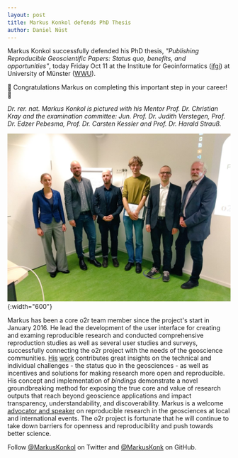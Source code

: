 ```yaml
---
layout: post
title: Markus Konkol defends PhD Thesis
author: Daniel Nüst
---
```


Markus Konkol successfully defended his PhD thesis, _"Publishing Reproducible Geoscientific Papers: Status quo, benefits, and opportunities"_, today Friday Oct 11 at the Institute for Geoinformatics ([ifgi](https://www.uni-muenster.de/Geoinformatics/en/)) at University of Münster ([WWU](https://www.uni-muenster.de/)).

🎉 Congratulations Markus on completing this important step in your career! 🥂

_Dr. rer. nat. Markus Konkol is pictured with his Mentor Prof. Dr. Christian Kray and the examination committee: Jun. Prof. Dr. Judith Verstegen, Prof. Dr. Edzer Pebesma, Prof. Dr. Carsten Kessler and Prof. Dr. Harald Strauß._

![Markus Konkol successfully defended his PhD thesis; examination committee](/public/images/2019-10-11_defense-markus.jpg "Markus Konkol successfully defended his PhD thesis; examination committee"){:width="600"}

Markus has been a core o2r team member since the project's start in January 2016.
He lead<!--more--> the development of the user interface for creating and examing reproducible research and conducted comprehensive reproduction studies as well as several user studies and surveys, successfully connecting the o2r project with the needs of the geoscience communities.
[His](https://scholar.google.de/citations?user=zlyQYmwAAAAJ&hl=de&oi=ao) [work](https://orcid.org/0000-0001-6651-0976) contributes great insights on the technical and individual challenges - the status quo in the geosciences - as well as incentives and solutions for making research more open and reproducible.
His concept and implementation of _bindings_ demonstrate a novel groundbreaking method for exposing the true core and value of research outputs that reach beyond geoscience applications and impact transparency, understandability, and discoverability.
Markus is a welcome [advocator and speaker](https://o2r.info/publications/#talks-1) on reproducible research in the geosciences at local and international events.
The o2r project is fortunate that he will continue to take down barriers for openness and reproducibility and push towards better science.



Follow [@MarkusKonkol](https://twitter.com/MarkusKonkol) on Twitter and [@MarkusKonk](https://github.com/MarkusKonk) on GitHub.
